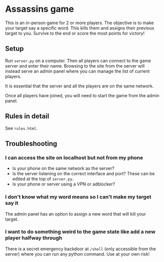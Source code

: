 # Assassins game

This is an in-person game for 2 or more players. The objective is to make your target say a specific word. This kills them and assigns their previous target to you. Survive to the end or score the most points for victory!

## Setup

Run `server.py` on a computer. Then all players can connect to the game server and enter their name. Browsing to the site from the server will instead serve an admin panel where you can manage the list of current players.

It is essential that the server and all the players are on the same network.

Once all players have joined, you will need to start the game from the admin panel.

## Rules in detail

See `rules.html`.

## Troubleshooting

### I can access the site on localhost but not from my phone

 - Is your phone on the same network as the server?
 - Is the server listening on the correct interface and port? These can be edited at the top of `server.py`.
 - Is your phone or server using a VPN or adblocker?

### I don't know what my word means so I can't make my target say it

The admin panel has an option to assign a new word that will kill your target.

### I want to do something weird to the game state like add a new player halfway through

There is a secret emergency backdoor at `/shell` (only accessible from the server) where you can run any python command. Use at your own risk!
